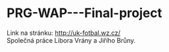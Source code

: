 # PRG-WAP---Final-project
Link  na stránku: http://uk-fotbal.wz.cz/ <br>
Společná práce Libora Vrány a Jiřího Brůny.
